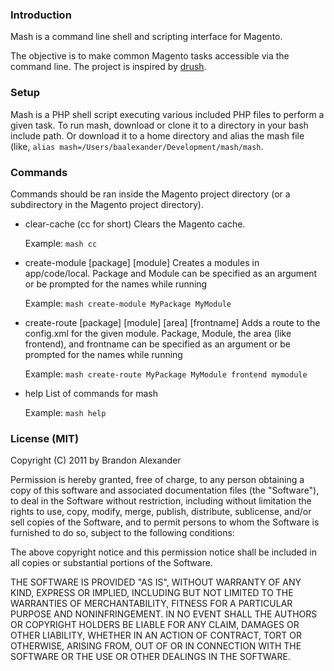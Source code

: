 
### Introduction

Mash is a command line shell and scripting interface for Magento.

The objective is to make common Magento tasks accessible via the command line.
The project is inspired by [drush](http://drupal.org/project/drush).

### Setup

Mash is a PHP shell script executing various included PHP files to perform a
given task. To run mash, download or clone it to a directory in your bash
include path. Or download it to a home directory and alias the mash file (like,
`alias mash=/Users/baalexander/Development/mash/mash`.

### Commands

Commands should be ran inside the Magento project directory (or a subdirectory
in the Magento project directory).

 * clear-cache (cc for short)
   Clears the Magento cache.

   Example: `mash cc`

 * create-module [package] [module]
   Creates a modules in app/code/local. Package and Module can be specified as
   an argument or be prompted for the names while running

   Example: `mash create-module MyPackage MyModule`

 * create-route [package] [module] [area] [frontname]
   Adds a route to the config.xml for the given module. Package, Module, the
   area (like frontend), and frontname can be specified as an argument or be
   prompted for the names while running

   Example: `mash create-route MyPackage MyModule frontend mymodule`

 * help
   List of commands for mash

   Example: `mash help`

### License (MIT)

Copyright (C) 2011 by Brandon Alexander

Permission is hereby granted, free of charge, to any person obtaining a copy
of this software and associated documentation files (the "Software"), to deal
in the Software without restriction, including without limitation the rights
to use, copy, modify, merge, publish, distribute, sublicense, and/or sell
copies of the Software, and to permit persons to whom the Software is
furnished to do so, subject to the following conditions:

The above copyright notice and this permission notice shall be included in
all copies or substantial portions of the Software.

THE SOFTWARE IS PROVIDED "AS IS", WITHOUT WARRANTY OF ANY KIND, EXPRESS OR
IMPLIED, INCLUDING BUT NOT LIMITED TO THE WARRANTIES OF MERCHANTABILITY,
FITNESS FOR A PARTICULAR PURPOSE AND NONINFRINGEMENT. IN NO EVENT SHALL THE
AUTHORS OR COPYRIGHT HOLDERS BE LIABLE FOR ANY CLAIM, DAMAGES OR OTHER
LIABILITY, WHETHER IN AN ACTION OF CONTRACT, TORT OR OTHERWISE, ARISING FROM,
OUT OF OR IN CONNECTION WITH THE SOFTWARE OR THE USE OR OTHER DEALINGS IN
THE SOFTWARE.

